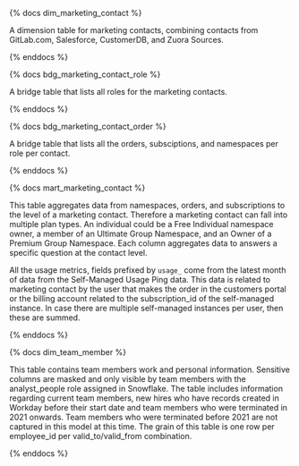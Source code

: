 {% docs dim_marketing_contact %}

A dimension table for marketing contacts, combining contacts from GitLab.com, Salesforce, CustomerDB, and Zuora Sources.

{% enddocs %}


{% docs bdg_marketing_contact_role %}

A bridge table that lists all roles for the marketing contacts.

{% enddocs %}

{% docs bdg_marketing_contact_order %}

A bridge table that lists all the orders, subsciptions, and namespaces per role per contact.

{% enddocs %}

{% docs mart_marketing_contact %}

This table aggregates data from namespaces, orders, and subscriptions to the level of a marketing contact. Therefore a marketing contact can fall into multiple plan types. An individual could be a Free Individual namespace owner, a member of an Ultimate Group Namespace, and an Owner of a Premium Group Namespace. Each column aggregates data to answers a specific question at the contact level.

All the usage metrics, fields prefixed by `usage_` come from the latest month of data from the Self-Managed Usage Ping data. This data is related to marketing contact by the user that makes the order in the customers portal or the billing account related to the subscription_id  of the self-managed instance. In case there are multiple self-managed instances per user, then these are summed.

{% enddocs %}

{% docs dim_team_member %}

This table contains team members work and personal information. Sensitive columns are masked and only visible by team members with the analyst_people role assigned in Snowflake. The table includes information regarding current team members, new hires who have records created in Workday before their start date and team members who were terminated in 2021 onwards. Team members who were terminated before 2021 are not captured in this model at this time. The grain of this table is one row per employee_id per valid_to/valid_from combination.

{% enddocs %}
